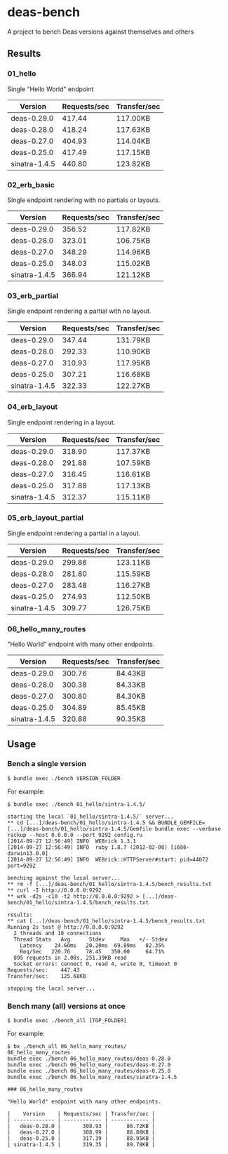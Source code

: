 # deas-bench

A project to bench Deas versions against themselves and others

## Results

### 01_hello

Single "Hello World" endpoint

|    Version    | Requests/sec | Transfer/sec |
| ------------- | ------------ | ------------ |
|   deas-0.29.0 |       417.44 |     117.00KB |
|   deas-0.28.0 |       418.24 |     117.63KB |
|   deas-0.27.0 |       404.93 |     114.04KB |
|   deas-0.25.0 |       417.49 |     117.15KB |
| sinatra-1.4.5 |       440.80 |     123.82KB |

### 02_erb_basic

Single endpoint rendering with no partials or layouts.

|    Version    | Requests/sec | Transfer/sec |
| ------------- | ------------ | ------------ |
|   deas-0.29.0 |       356.52 |     117.82KB |
|   deas-0.28.0 |       323.01 |     106.75KB |
|   deas-0.27.0 |       348.29 |     114.96KB |
|   deas-0.25.0 |       348.03 |     115.02KB |
| sinatra-1.4.5 |       366.94 |     121.12KB |

### 03_erb_partial

Single endpoint rendering a partial with no layout.

|    Version    | Requests/sec | Transfer/sec |
| ------------- | ------------ | ------------ |
|   deas-0.29.0 |       347.44 |     131.79KB |
|   deas-0.28.0 |       292.33 |     110.90KB |
|   deas-0.27.0 |       310.93 |     117.95KB |
|   deas-0.25.0 |       307.21 |     116.68KB |
| sinatra-1.4.5 |       322.33 |     122.27KB |

### 04_erb_layout

Single endpoint rendering in a layout.

|    Version    | Requests/sec | Transfer/sec |
| ------------- | ------------ | ------------ |
|   deas-0.29.0 |       318.90 |     117.37KB |
|   deas-0.28.0 |       291.88 |     107.59KB |
|   deas-0.27.0 |       316.45 |     116.61KB |
|   deas-0.25.0 |       317.88 |     117.13KB |
| sinatra-1.4.5 |       312.37 |     115.11KB |

### 05_erb_layout_partial

Single endpoint rendering a partial in a layout.

|    Version    | Requests/sec | Transfer/sec |
| ------------- | ------------ | ------------ |
|   deas-0.29.0 |       299.86 |     123.11KB |
|   deas-0.28.0 |       281.80 |     115.59KB |
|   deas-0.27.0 |       283.48 |     116.27KB |
|   deas-0.25.0 |       274.93 |     112.50KB |
| sinatra-1.4.5 |       309.77 |     126.75KB |

### 06_hello_many_routes

"Hello World" endpoint with many other endpoints.

|    Version    | Requests/sec | Transfer/sec |
| ------------- | ------------ | ------------ |
|   deas-0.29.0 |       300.76 |      84.43KB |
|   deas-0.28.0 |       300.38 |      84.33KB |
|   deas-0.27.0 |       300.80 |      84.30KB |
|   deas-0.25.0 |       304.89 |      85.45KB |
| sinatra-1.4.5 |       320.88 |      90.35KB |

## Usage

### Bench a single version

```
$ bundle exec ./bench VERSION_FOLDER
```

For example:

```
$ bundle exec ./bench 01_hello/sintra-1.4.5/

starting the local `01_hello/sintra-1.4.5/` server...
** cd [...]/deas-bench/01_hello/sintra-1.4.5 && BUNDLE_GEMFILE=[...]/deas-bench/01_hello/sintra-1.4.5/Gemfile bundle exec --verbose rackup --host 0.0.0.0 --port 9292 config.ru
[2014-09-27 12:56:49] INFO  WEBrick 1.3.1
[2014-09-27 12:56:49] INFO  ruby 1.8.7 (2012-02-08) [i686-darwin13.0.0]
[2014-09-27 12:56:49] INFO  WEBrick::HTTPServer#start: pid=44072 port=9292

benching against the local server...
** rm -f [...]/deas-bench/01_hello/sintra-1.4.5/bench_results.txt
** curl -I http://0.0.0.0:9292
** wrk -d2s -c10 -t2 http://0.0.0.0:9292 > [...]/deas-bench/01_hello/sintra-1.4.5/bench_results.txt

results:
** cat [...]/deas-bench/01_hello/sintra-1.4.5/bench_results.txt
Running 2s test @ http://0.0.0.0:9292
  2 threads and 10 connections
  Thread Stats   Avg      Stdev     Max   +/- Stdev
    Latency    24.60ms   20.20ms  69.89ms   82.35%
    Req/Sec   220.76     78.45   350.00     64.71%
  895 requests in 2.00s, 251.39KB read
  Socket errors: connect 0, read 4, write 0, timeout 0
Requests/sec:    447.43
Transfer/sec:    125.68KB

stopping the local server...
```

### Bench many (all) versions at once

```
$ bundle exec ./bench_all [TOP_FOLDER]
```

For example:

```
$ bx ./bench_all 06_hello_many_routes/
06_hello_many_routes
bundle exec ./bench 06_hello_many_routes/deas-0.28.0
bundle exec ./bench 06_hello_many_routes/deas-0.27.0
bundle exec ./bench 06_hello_many_routes/deas-0.25.0
bundle exec ./bench 06_hello_many_routes/sinatra-1.4.5

### 06_hello_many_routes

"Hello World" endpoint with many other endpoints.

|    Version    | Requests/sec | Transfer/sec |
| ------------- | ------------ | ------------ |
|   deas-0.28.0 |       308.93 |      86.72KB |
|   deas-0.27.0 |       308.99 |      86.88KB |
|   deas-0.25.0 |       317.39 |      88.95KB |
| sinatra-1.4.5 |       319.35 |      89.78KB |
```
